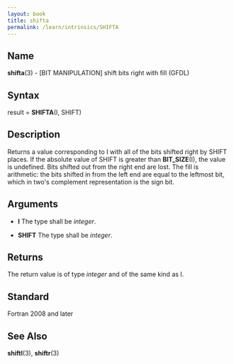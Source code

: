 ```yaml
---
layout: book
title: shifta
permalink: /learn/intrinsics/SHIFTA
---
```

## __Name__

__shifta__(3) - \[BIT MANIPULATION\] shift bits right with fill
(GFDL)

## __Syntax__

result = __SHIFTA__(I, SHIFT)

## __Description__

Returns a value corresponding to I with all of the bits shifted right by
SHIFT places. If the absolute value of SHIFT is greater than
__BIT\_SIZE__(I), the value is undefined. Bits shifted out from the
right end are lost. The fill is arithmetic: the bits shifted in from the
left end are equal to the leftmost bit, which in two's complement
representation is the sign bit.

## __Arguments__

  - __I__
    The type shall be _integer_.

  - __SHIFT__
    The type shall be _integer_.

## __Returns__

The return value is of type _integer_ and of the same kind as I.

## __Standard__

Fortran 2008 and later

## __See Also__

__shiftl__(3), __shiftr__(3)
